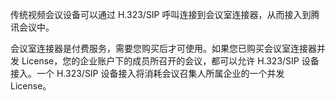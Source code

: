 传统视频会议设备可以通过 H.323/SIP 呼叫连接到会议室连接器，从而接入到腾讯会议中。 

会议室连接器是付费服务，需要您购买后才可使用。如果您已购买会议室连接器并发 License，您的企业账户下的成员所召开的会议，都可以允许 H.323/SIP 设备接入。一个 H.323/SIP 设备接入将消耗会议召集人所属企业的一个并发 License。
